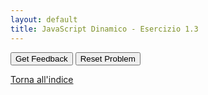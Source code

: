 ```yaml
---
layout: default
title: JavaScript Dinamico - Esercizio 1.3
---
```


<div id="jsDinamico_es1-3-sortableTrash" class="sortable-code"></div> 
<div id="jsDinamico_es1-3-sortable" class="sortable-code"></div> 
<div style="clear:both;"></div> 
<p> 
    <input id="jsDinamico_es1-3-feedbackLink" value="Get Feedback" type="button" /> 
    <input id="jsDinamico_es1-3-newInstanceLink" value="Reset Problem" type="button" /> 
</p> 
<script type="text/javascript"> 
(function(){
  var initial = "&lt;!DOCTYPE html&gt;\n" +
    "&lt;html lang=&quot;it&quot;&gt;\n" +
    "&lt;head&gt;\n" +
    "    &lt;meta charset=&quot;UTF-8&quot;&gt;\n" +
    "    &lt;meta name=&quot;viewport&quot; content=&quot;width=device-width, initial-scale=1.0&quot;&gt;\n" +
    "    &lt;title&gt;Esercizio: Modifica Testo con Selettore CSS&lt;/title&gt;\n" +
    "    &lt;style&gt;\n" +
    "        .messaggio {...}\n" +
    "    &lt;/style&gt;\n" +
    "&lt;/head&gt;\n" +
    "&lt;body&gt;\n" +
    "    &lt;h1&gt;Esercizio: Ottenere elemento tramite selettore CSS e modificare il testo&lt;/h1&gt;\n" +
    "    &lt;p class=&quot;messaggio&quot;&gt;Testo originale del paragrafo.&lt;/p&gt;\n" +
    "    &lt;button onclick=&quot;cambiaTesto()&quot;&gt;Cambia il testo del paragrafo&lt;/button&gt;\n" +
    "    &lt;script&gt;\n" +
    "        function cambiaTesto() {\n" +
    "            const paragrafo = document.querySelector(&#039;.messaggio&#039;);\n" +
    "            paragrafo.textContent = &#039;Il testo è stato modificato con JavaScript!&#039;;\n" +
    "        }\n" +
    "    &lt;/script&gt;\n" +
    "&lt;/body&gt;\n" +
    "&lt;/html&gt;\n" +
    "const paragrafo = document.querySelector(&#039;#messaggio&#039;); #distractor\n" +
    "const paragrafo = document.querySelector(&#039;messaggio&#039;); #distractor\n" +
    "const paragrafo = document.querySelector(&#039;?messaggio&#039;); #distractor";
  var parsonsPuzzle = new ParsonsWidget({
    "sortableId": "jsDinamico_es1-3-sortable",
    "max_wrong_lines": 10,
    "grader": ParsonsWidget._graders.LineBasedGrader,
    "exec_limit": 2500,
    "can_indent": true,
    "x_indent": 50,
    "lang": "en",
    "show_feedback": true,
    "trashId": "jsDinamico_es1-3-sortableTrash"
  });
  parsonsPuzzle.init(initial);
  parsonsPuzzle.shuffleLines();
  $("#jsDinamico_es1-3-newInstanceLink").click(function(event){ 
      event.preventDefault(); 
      parsonsPuzzle.shuffleLines(); 
  }); 
  $("#jsDinamico_es1-3-feedbackLink").click(function(event){ 
      event.preventDefault(); 
      parsonsPuzzle.getFeedback(); 
  }); 
})(); 
</script>

[Torna all'indice](../../../index.markdown)